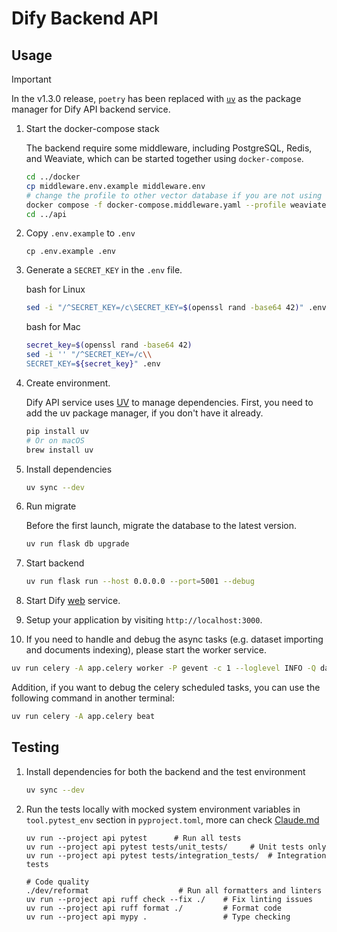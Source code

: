 # Dify Backend API

## Usage

> [!IMPORTANT]
>
> In the v1.3.0 release, `poetry` has been replaced with
> [`uv`](https://docs.astral.sh/uv/) as the package manager
> for Dify API backend service.

1. Start the docker-compose stack

   The backend require some middleware, including PostgreSQL, Redis, and Weaviate, which can be started together using `docker-compose`.

   ```bash
   cd ../docker
   cp middleware.env.example middleware.env
   # change the profile to other vector database if you are not using weaviate
   docker compose -f docker-compose.middleware.yaml --profile weaviate -p dify up -d
   cd ../api
   ```

1. Copy `.env.example` to `.env`

   ```cli
   cp .env.example .env
   ```

1. Generate a `SECRET_KEY` in the `.env` file.

   bash for Linux

   ```bash for Linux
   sed -i "/^SECRET_KEY=/c\SECRET_KEY=$(openssl rand -base64 42)" .env
   ```

   bash for Mac

   ```bash for Mac
   secret_key=$(openssl rand -base64 42)
   sed -i '' "/^SECRET_KEY=/c\\
   SECRET_KEY=${secret_key}" .env
   ```

1. Create environment.

   Dify API service uses [UV](https://docs.astral.sh/uv/) to manage dependencies.
   First, you need to add the uv package manager, if you don't have it already.

   ```bash
   pip install uv
   # Or on macOS
   brew install uv
   ```

1. Install dependencies

   ```bash
   uv sync --dev
   ```

1. Run migrate

   Before the first launch, migrate the database to the latest version.

   ```bash
   uv run flask db upgrade
   ```

1. Start backend

   ```bash
   uv run flask run --host 0.0.0.0 --port=5001 --debug
   ```

1. Start Dify [web](../web) service.

1. Setup your application by visiting `http://localhost:3000`.

1. If you need to handle and debug the async tasks (e.g. dataset importing and documents indexing), please start the worker service.

```bash
uv run celery -A app.celery worker -P gevent -c 1 --loglevel INFO -Q dataset,generation,mail,ops_trace,app_deletion,plugin,workflow_storage,conversation
```

Addition, if you want to debug the celery scheduled tasks, you can use the following command in another terminal:

```bash
uv run celery -A app.celery beat
```

## Testing

1. Install dependencies for both the backend and the test environment

   ```bash
   uv sync --dev
   ```

1. Run the tests locally with mocked system environment variables in `tool.pytest_env` section in `pyproject.toml`, more can check [Claude.md](../CLAUDE.md)

   ```cli
   uv run --project api pytest      # Run all tests
   uv run --project api pytest tests/unit_tests/     # Unit tests only
   uv run --project api pytest tests/integration_tests/  # Integration tests

   # Code quality
   ./dev/reformat                    # Run all formatters and linters
   uv run --project api ruff check --fix ./    # Fix linting issues
   uv run --project api ruff format ./         # Format code
   uv run --project api mypy .                 # Type checking
   ```
